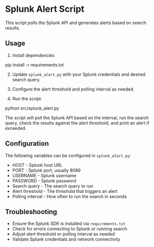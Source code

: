 # Splunk Alert Script

This script polls the Splunk API and generates alerts based on search results.

## Usage

1. Install dependencies

pip install -r requirements.txt


2. Update `splunk_alert.py` with your Splunk credentials and desired search query.

3. Configure the alert threshold and polling interval as needed.

4. Run the script:

python src/splunk_alert.py


The script will poll the Splunk API based on the interval, run the search query, check the results against the alert threshold, and print an alert if exceeded.

## Configuration

The following variables can be configured in `splunk_alert.py`:

- HOST - Splunk host URL 
- PORT - Splunk port, usually 8089
- USERNAME - Splunk username
- PASSWORD - Splunk password
- Search query - The search query to run 
- Alert threshold - The threshold that triggers an alert
- Polling interval - How often to run the search in seconds  

## Troubleshooting

- Ensure the Splunk SDK is installed via `requirements.txt`
- Check for errors connecting to Splunk or running search
- Adjust alert threshold or polling interval as needed
- Validate Splunk credentials and network connectivity
